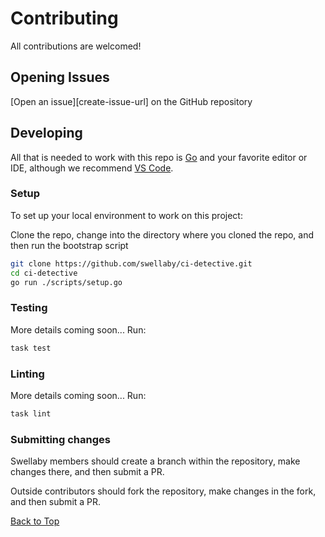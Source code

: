 # Contributing
All contributions are welcomed!

## Opening Issues
[Open an issue][create-issue-url] on the GitHub repository

## Developing
All that is needed to work with this repo is [Go][go-download-url] and your favorite editor or IDE, although we recommend [VS Code][vscode-url].

### Setup
To set up your local environment to work on this project:

Clone the repo, change into the directory where you cloned the repo, and then run the bootstrap script
```sh     
git clone https://github.com/swellaby/ci-detective.git
cd ci-detective 
go run ./scripts/setup.go
```

### Testing
More details coming soon... Run:
```sh
task test
```

### Linting
More details coming soon... Run:
```sh
task lint
```

### Submitting changes
Swellaby members should create a branch within the repository, make changes there, and then submit a PR. 

Outside contributors should fork the repository, make changes in the fork, and then submit a PR.


[Back to Top][top]

[create-bug-url]: https://github.com/swellaby/captain-githook/issues/new?template=BUG_TEMPLATE.md&labels=bug&title=Bug:%20
[create-question-url]: https://github.com/swellaby/captain-githook/issues/new?template=QUESTION_TEMPLATE.md&labels=question&title=Q:%20
[create-enhancement-url]: https://github.com/swellaby/captain-githook/issues/new?template=ENHANCEMENT_TEMPLATE.md&labels=enhancement
[go-download-url]: https://golang.org/dl/
[vscode-url]: https://code.visualstudio.com/
[top]: CONTRIBUTING.md#contributing